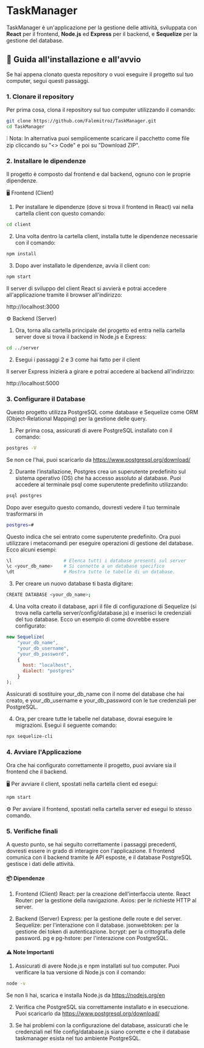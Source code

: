 # TaskManager

TaskManager è un'applicazione per la gestione delle attività, sviluppata con **React** per il frontend, **Node.js** ed **Express** per il backend, e **Sequelize** per la gestione del database.

## 🚀 Guida all'installazione e all'avvio

Se hai appena clonato questa repository o vuoi eseguire il progetto sul tuo computer, segui questi passaggi.

### 1. Clonare il repository

Per prima cosa, clona il repository sul tuo computer utilizzando il comando:

```bash
git clone https://github.com/Falemitroz/TaskManager.git
cd TaskManager
```

❕ Nota: In alternativa puoi semplicemente scaricare il pacchetto come file zip cliccando su "<> Code" e poi su "Download ZIP".

### 2. Installare le dipendenze

Il progetto è composto dal frontend e dal backend, ognuno con le proprie dipendenze.

🖥 Frontend (Client)
1. Per installare le dipendenze (dove si trova il frontend in React) vai nella 
cartella client con questo comando:

```bash
cd client
```

2. Una volta dentro la cartella client, installa tutte le dipendenze necessarie con il comando:

```bash
npm install
```

3. Dopo aver installato le dipendenze, avvia il client con:

```bash
npm start
```

Il server di sviluppo del client React si avvierà e potrai accedere all'applicazione tramite il browser all'indirizzo:

http://localhost:3000

⚙️ Backend (Server)

1. Ora, torna alla cartella principale del progetto ed entra nella cartella server dove si trova il backend in Node.js e Express:

```bash
cd ../server
```

2. Esegui i passaggi 2 e 3 come hai fatto per il client

Il server Express inizierà a girare e potrai accedere al backend all'indirizzo:

http://localhost:5000

### 3. Configurare il Database

Questo progetto utilizza PostgreSQL come database e Sequelize come ORM (Object-Relational Mapping) per la gestione delle query.

1. Per prima cosa, assicurati di avere PostgreSQL installato con il comando:

```bash
postgres -V
```

Se non ce l'hai, puoi scaricarlo da https://www.postgresql.org/download/

2. Durante l’installazione, Postgres crea un superutente predefinito sul sistema operativo (OS) che ha accesso assoluto al database. Puoi accedere al terminale psql come superutente predefinito utilizzando:

```bash
psql postgres
```

Dopo aver eseguito questo comando, dovresti vedere il tuo terminale trasformarsi in 

```bash
postgres=#
```
Questo indica che sei entrato come superutente predefinito.
Ora puoi utilizzare i metacomandi per eseguire operazioni di gestione del database. 
Ecco alcuni esempi:

```bash
\l                   # Elenca tutti i database presenti sul server
\c <your_db_name>    # Si connette a un database specifico
\dt                  # Mostra tutte le tabelle di un database.
```


3. Per creare un nuovo database ti basta digitare:

```bash
CREATE DATABASE <your_db_name>;
```


4. Una volta creato il database, apri il file di configurazione di Sequelize (si trova nella cartella server/config/database.js) e inserisci le credenziali del tuo database. 
Ecco un esempio di come dovrebbe essere configurato:

```js
new Sequelize(
    "your_db_name", 
    "your_db_username",
    "your_db_password",
    { 
      host: "localhost",
      dialect: "postgres"
    }
);
```

Assicurati di sostituire your_db_name con il nome del database che hai creato, e your_db_username e your_db_password con le tue credenziali per PostgreSQL.

4. Ora, per creare tutte le tabelle nel database, dovrai eseguire le migrazioni. Esegui il seguente comando:

```bash
npx sequelize-cli 
```

### 4. Avviare l'Applicazione

Ora che hai configurato correttamente il progetto, puoi avviare sia il frontend che il backend.

🖥 Per avviare il client, spostati nella cartella client ed esegui:

```bash
npm start
```

⚙️ Per avviare il frontend, spostati nella cartella server ed esegui lo stesso comando.

### 5. Verifiche finali

 A questo punto, se hai seguito correttamente i passaggi precedenti, dovresti essere in grado di interagire con l'applicazione. Il frontend comunica con il backend tramite le API esposte, e il database PostgreSQL gestisce i dati delle attività.

 #### 📦 Dipendenze ####
1. Frontend (Client)
    React: per la creazione dell'interfaccia utente.
    React Router: per la gestione della navigazione.
    Axios: per le richieste HTTP al server.

2. Backend (Server)
    Express: per la gestione delle route e del server.
    Sequelize: per l'interazione con il database.
    jsonwebtoken: per la gestione dei token di autenticazione.
    bcrypt: per la crittografia delle password.
    pg e pg-hstore: per l'interazione con PostgreSQL.

#### ⚠️ Note Importanti ####
1. Assicurati di avere Node.js e npm installati sul tuo computer. Puoi verificare la tua versione di Node.js con il comando:

```bash
node -v
```

Se non li hai, scarica e installa Node.js da https://nodejs.org/en

2. Verifica che PostgreSQL sia correttamente installato e in esecuzione. Puoi scaricarlo da https://www.postgresql.org/download/

3. Se hai problemi con la configurazione del database, assicurati che le credenziali nel file config/database.js siano corrette e che il database taskmanager esista nel tuo ambiente PostgreSQL.
